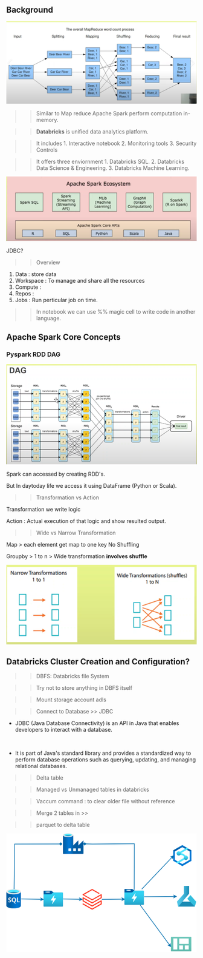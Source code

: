 ## Background 

![](image.png)

>>Similar to Map reduce Apache Spark perform computation in-memory.

>>**Databricks** is unified data analytics platform.

>>It includes 
        1. Interactive notebook
        2. Monitoring tools 
        3. Security Controls

>>It offers three enviornment
        1.  Databricks SQL.
        2.  Databricks Data Science & Engineering.
        3.  Databricks Machine Learning.

![alt text](image-1.png)

JDBC?

>>Overview 
1. Data : store data 
2. Workspace : To manage and share all the resources
3. Compute : 
4. Repos : 
5. Jobs : Run perticular job on time.


>> In notebook we can use %% magic cell to write code in another language. 


## Apache Spark Core Concepts

### Pyspark RDD **DAG**

![alt text](image-2.png)

Spark can accessed by creating RDD's.

But In daytoday life we access it using DataFrame (Python or Scala).

>>Transformation vs Action

Transformation we write logic 

Action : Actual execution of that logic and show resulted output.

>>Wide vs Narrow Transformation

Map > each element get map to one key No Shuffling

Groupby > 1 to n > Wide transformation **involves shuffle**

![alt text](image-3.png)


## Databricks Cluster Creation and Configuration?

>>DBFS: Databricks file System

>>Try not to store anything in DBFS itself

>>Mount storage account adls 

>>Connect to Database >> JDBC

* JDBC (Java Database Connectivity) is an API in Java that enables developers to interact with a database. <br>
<br>

* It is part of Java's standard library and provides a standardized way to perform database operations such as querying, updating, and managing relational databases.

>> Delta table

>> Managed vs Unmanaged tables in databricks

>>Vaccum command : to clear older file without reference

>> Merge 2 tables in >>

>> parquet to delta table

![alt text](test.png)
